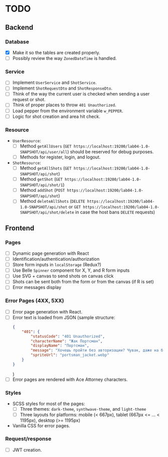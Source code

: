 # TODO
## Backend
### Database
- [x] Make it so the tables are created properly.
- [ ] Possibly review the way `ZonedDateTime` is handled.
### Service
- [ ] Implement `UserService` and `ShotService`.
- [ ] Implement `ShotRequestDto` and `ShotResponseDto`.
- [ ] Think of the way the current user is checked when sending a user request or shot.
- [ ] Think of proper places to throw `401 Unauthorized`.
- [ ] Load pepper from the environment variable `w_PEPPER`.
- [ ] Logic for shot creation and area hit check.
### Resource
- `UserResource`:
  - [ ] Method `getAllUsers` (`GET https://localhost:19200/lab04-1.0-SNAPSHOT/api/user/all`) should be reserved for debug purposes.
  - [ ] Methods for register, login, and logout.
- `ShotResource`:
  - [ ] Method `getAllShots` (`GET https://localhost:19200/lab04-1.0-SNAPSHOT/api/shot`)
  - [ ] Method `getShot` (`GET https://localhost:19200/lab04-1.0-SNAPSHOT/api/shot/1`)
  - [ ] Method `addShot` (`POST https://localhost:19200/lab04-1.0-SNAPSHOT/api/shot`)
  - [ ] Method `deleteAllShots` (`DELETE https://localhost:19200/lab04-1.0-SNAPSHOT/api/shot` or `GET https://localhost:19200/lab04-1.0-SNAPSHOT/api/shot/delete` in case the host bans `DELETE` requests)
## Frontend
### Pages
- [ ] Dynamic page generation with React
- [ ] Identification/authentication/authorization
- [ ] Store form inputs in `localStorage` (Redux?)
- [ ] Use Belle `Spinner` component for X, Y, and R form inputs
- [ ] Use SVG + canvas to send shots on canvas click
- [ ] Shots can be sent both from the form or from the canvas (if R is set)
- [ ] Error messages display
### Error Pages (4XX, 5XX)
- [ ] Error page generation with React.
- [ ] Error text is loaded from JSON (sample structure: 
    ```json
    {
        "401": {
            "statusCode": "401 Unauthorized",
            "characterName": "Жак Портсман",
            "displayName": "Портсман",
            "message": "Хочешь пройти без авторизации? Чувак, даже на баскетбольное поле посторонних не пускают! Сначала зарегистрируйся или войди.",
            "spriteUrl": "portsman_jacket.webp"
        }
    }
    ```
    )
- [ ] Error pages are rendered with Ace Attorney characters.

### Styles
- SCSS styles for most of the pages:
  - [ ] Three themes: `dark-theme`, `synthwave-theme`, and `light-theme`
  - [ ] Three layouts for platforms: mobile (< 667px), tablet (667px <= ... < 1195px), desktop (>= 1195px)
- Vanilla CSS for error pages.

### Request/response
- [ ] JWT creation.